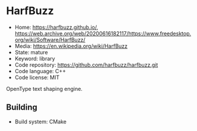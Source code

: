 # HarfBuzz

- Home: https://harfbuzz.github.io/, https://web.archive.org/web/20200616182117/https://www.freedesktop.org/wiki/Software/HarfBuzz/
- Media: https://en.wikipedia.org/wiki/HarfBuzz
- State: mature
- Keyword: library
- Code repository: https://github.com/harfbuzz/harfbuzz.git
- Code language: C++
- Code license: MIT

OpenType text shaping engine.

## Building

- Build system: CMake

